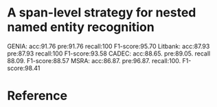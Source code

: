 

# **A span-level strategy for nested named entity recognition**

GENIA:  acc:91.76  pre:91.76  recall:100  F1-score:95.70
Litbank:  acc:87.93  pre:87.93 recall:100  F1-score:93.58
CADEC:  acc:88.65. pre:89.05. recall 88.09. F1-score:88.57
MSRA:  acc:86.87. pre:96.87. recall:100. F1-score:98.41

# Reference



